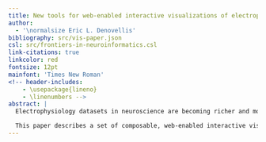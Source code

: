 ```yaml
---
title: New tools for web-enabled interactive visualizations of electrophysiological data
author:
  - '\normalsize Eric L. Denovellis'
bibliography: src/vis-paper.json
csl: src/frontiers-in-neuroinformatics.csl
link-citations: true
linkcolor: red
fontsize: 12pt
mainfont: 'Times New Roman'
<!-- header-includes:
    - \usepackage{lineno}
    - \linenumbers -->
abstract: |
  Electrophysiology datasets in neuroscience are becoming richer and more complex as data is collected on multiple scales, dataset sizes increase, and more sophisticated questions are asked of the data. Visualization is an essential tool for understanding these datasets at all stages of analysis, but current practices in visualization of electrophysiological data are limited in their ability to efficiently compare between visualizations (such as between spike raster plots of neurons or between regression model coefficients and raster plots) and filter complex data (such as comparing only correlations within a brain area versus comparing correlations between brain areas). Such difficulties are only magnified as the amount of data increases.

  This paper describes a set of composable, web-enabled interactive visualization tools developed for use in electrophysiological studies. These tools were developed to enhance exploratory data analysis, checking of raw data and statistical modeling assumptions, and data presentation for large, complex and multi-scale neuroscience data. Data from several experiments were used to test to the tools. These visualization tools are viewable in the web browser, making them easily shareable online, and open-source, allowing for modification and development by the neuroscience community.
---
```

